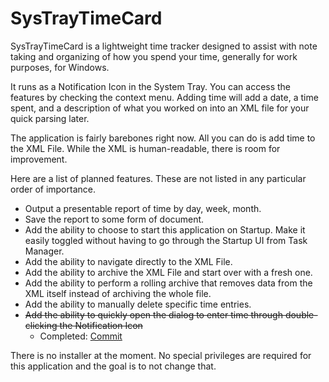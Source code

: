 # SysTrayTimeCard

SysTrayTimeCard is a lightweight time tracker designed to assist with note taking and organizing of how you spend your time, generally for work purposes, for Windows.

It runs as a Notification Icon in the System Tray. You can access the features by checking the context menu.  Adding time will add a date, a time spent, and a description of what you worked on into an XML file for your quick parsing later.

The application is fairly barebones right now.  All you can do is add time to the XML File.  While the XML is human-readable, there is room for improvement.

Here are a list of planned features.  These are not listed in any particular order of importance.

- Output a presentable report of time by day, week, month.
- Save the report to some form of document.
- Add the ability to choose to start this application on Startup. Make it easily toggled without having to go through the Startup UI from Task Manager.
- Add the ability to navigate directly to the XML File.
- Add the ability to archive the XML File and start over with a fresh one.
- Add the ability to perform a rolling archive that removes data from the XML itself instead of archiving the whole file.
- Add the ability to manually delete specific time entries.
- ~~Add the ability to quickly open the dialog to enter time through double-clicking the Notification Icon~~
  - Completed: [Commit](https://github.com/AlphaWhelp/SysTrayTimeCard/commit/44ecc05a1aa8429a5a65bd87db7562c794f19553)

There is no installer at the moment. No special privileges are required for this application and the goal is to not change that.
